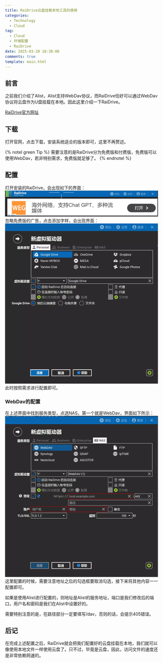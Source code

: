 ```yaml
---
title: RaiDrive云盘挂载本地工具的使用
categories:
  - Technology
  - Cloud
tag:
  - Cloud
  - 环境配置
  - RaiDrive
date: 2025-03-20 10:30:00
comments: true
template: main.html
---
```

## 前言
之前我们介绍了Alist，Alist支持WebDav协议，而RaiDrive恰好可以通过WebDav协议将云盘作为U盘挂载在本地。因此这里介绍一下RaiDrive。

[RaiDrive官方网址](https://www.raidrive.com/)

## 下载
打开官网，点击下载，安装系统适合的版本即可，这里不再赘述。

{% notel green Tip %}
需要注意的是RaiDrive分为免费版和付费版，免费版可以使用WebDav，若非特别需求，免费版就足够了。
{% endnotel %}

## 配置
打开安装的RaiDrive，会出现如下的界面：
![](img/1.webp)
忽略免费版的广告，点击添加字样，会出现界面：
![](img/2.webp)
此时按照需求进行配置即可。

### WebDav的配置
在上述界面中找到服务类型，点选NAS，第一个就是WebDav，界面如下所示：
![](img/3.webp)
这里配置的时候，需要注意地址之后的勾选框要取消勾选，接下来将其他内容一一配置即可。

如果是使用Alist进行配置的，则地址是Alist的服务地址，端口是我们修改后的端口，用户名和密码是我们在Alist中设置好的。

需要特别注意的是，在路径部分一定要填写/dav，否则的话，会提示405错误。

## 后记
在完成上述配置之后，RaiDrive就会把我们配置好的云盘挂载在本地，我们就可以像使用本地文件一样使用云盘了。只不过，毕竟是云盘，因此，访问文件的速度还是非常依赖网速的。
